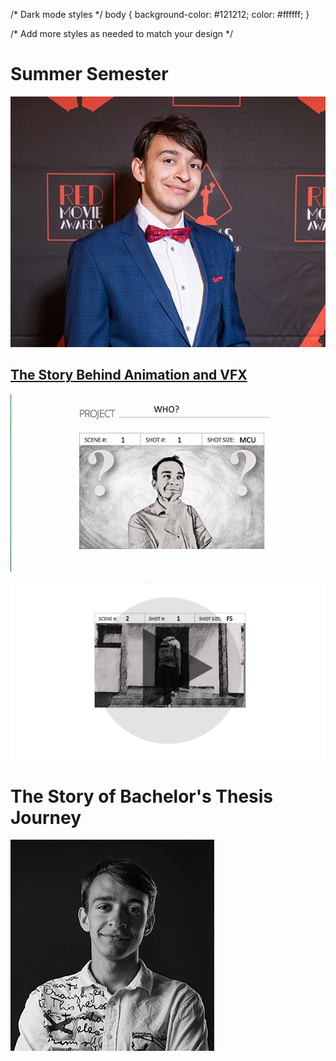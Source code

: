 /* Dark mode styles */
body {
    background-color: #121212;
    color: #ffffff;
}

/* Add more styles as needed to match your design */

# Summer Semester
![Profile picture of Benjamín Haverla](Photos/Profile.png)

## [The Story Behind Animation and VFX](01-storytelling-thesis-main)

[![Intro photo of talk where we can see Benjamín Haverla in sketch style.](Photos/Intro_1.png)](01-storytelling-thesis-main)

[![Sketched Benjamin – going into building](Photos/P_video.png)](https://drive.google.com/file/d/1xb3BgfflX3RLkeS3FFgyVgtPNcVuSpsg/view?usp=share_link)

# The Story of Bachelor's Thesis Journey

![Benjamín Haverla – black and white profile picture](Photos/Intro_2.png)
